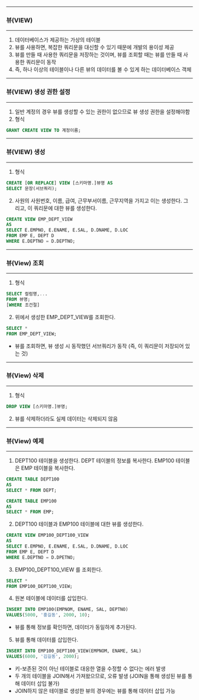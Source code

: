 -----
### 뷰(VIEW)
-----
1. 데이터베이스가 제공하는 가상의 테이블
2. 뷰를 사용하면, 복잡한 쿼리문을 대신할 수 있기 때문에 개발의 용이성 제공
3. 뷰를 만들 때 사용한 쿼리문을 저장하는 것이며, 뷰를 조회할 때는 뷰를 만들 때 사용한 쿼리문이 동작
4. 즉, 하나 이상의 테이블이나 다른 뷰의 데이터를 볼 수 있게 하는 데이터베이스 객체

-----
### 뷰(VIEW) 생성 권한 설정
-----
1. 일반 계정의 경우 뷰를 생성할 수 있는 권한이 없으므로 뷰 생성 권한을 설정해야함
2. 형식
```sql
GRANT CREATE VIEW TO 계정이름;
```

-----
### 뷰(VIEW) 생성
-----
1. 형식
```sql
CREATE [OR REPLACE] VIEW [스키마명.]뷰명 AS
SELECT 문장(서브쿼리);
```

2. 사원의 사원번호, 이름, 급여, 근무부서이름, 근무지역을 가지고 이는 생성한다. 그리고, 이 쿼리문에 대한 뷰를 생성한다.
```sql
CREATE VIEW EMP_DEPT_VIEW
AS
SELECT E.EMPNO, E.ENAME, E.SAL, D.DNAME, D.LOC 
FROM EMP E, DEPT D
WHERE E.DEPTNO = D.DEPTNO;
```


-----
### 뷰(View) 조회
-----
1. 형식
```sql
SELECT 컬럼명,...
FROM 뷰명;
[WHERE 조건절]
```

2. 위에서 생성한 EMP_DEPT_VIEW를 조회한다.
```sql
SELECT *
FROM EMP_DEPT_VIEW;
```
  - 뷰를 조회하면, 뷰 생성 시 동작했던 서브쿼리가 동작 (즉, 이 쿼리문이 저장되어 있는 것)

-----
### 뷰(View) 삭제
-----
1. 형식
```sql
DROP VIEW [스키마명.]뷰명;
```

2. 뷰를 삭제하더라도 실제 데이터는 삭제되지 않음

-----
### 뷰(View) 예제
-----
1. DEPT100 테이블을 생성한다. DEPT 테이블의 정보를 복사한다. EMP100 테이블은 EMP 테이블을 복사한다.
```sql
CREATE TABLE DEPT100
AS
SELECT * FROM DEPT;
```
```sql
CREATE TABLE EMP100
AS
SELECT * FROM EMP;
```

2. DEPT100 테이블과 EMP100 테이블에 대한 뷰를 생성한다.
```sql
CREATE VIEW EMP100_DEPT100_VIEW
AS
SELECT E.EMPNO, E.ENAME, E.SAL, D.DNAME, D.LOC
FROM EMP E, DEPT D
WHERE E.DEPTNO = D.DPETNO;
```

3. EMP100_DEPT100_VIEW 를 조회한다.
```sql
SELECT *
FROM EMP100_DEPT100_VIEW;
```

4. 원본 테이블에 데이터를 삽입한다.
```sql
INSERT INTO EMP100(EMPNOM, ENAME, SAL, DEPTNO)
VALUES(5000, '홍길동', 2000, 10);
```
  - 뷰를 통해 정보를 확인하면, 데이터가 동일하게 추가된다.

5. 뷰를 통해 데이터를 삽입한다.
```sql
INSERT INTO EMP100_DEPT100_VIEW(EMPNOM, ENAME, SAL)
VALUES(6000, '김길동', 2000);
```
  - 키-보존된 것이 아닌 테이블로 대응한 열을 수정할 수 없다는 에러 발생
  - 두 개의 테이블을 JOIN해서 가져왔으므로, 오류 발생 (JOIN을 통해 생성된 뷰를 통해 데이터 삽입 불가)
  - JOIN하지 않은 테이블로 생성한 뷰의 경우에는 뷰를 통해 데이터 삽입 가능
